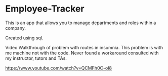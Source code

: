 # Employee-Tracker

This is an app that allows you to manage departments and roles within a company.

Created using sql. 



Video Walkthrough of problem with routes in insomnia. This problem is with me machine not with the code. Never found a workaround consulted with my instructor, tutors and TAs.

 https://www.youtube.com/watch?v=QCMFh0C-oI8
